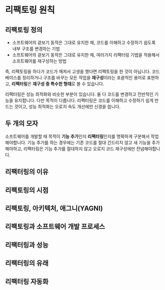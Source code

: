 # 리팩토링 원칙

## 리팩토링 정의

- 소프트웨어의 겉보기 동작은 그대로 유지한 채, 코드를 이해하고 수정하기 쉽도록 내부 구조를 변경하는 기법
- 소프트웨어의 겉보기 동작은 그대로 유지한 채, 여러가지 리팩터링 기법을 적용해서 소프트웨어를 재구성하는 방법

즉, 리팩토링을 하다가 코드가 깨져서 고생을 했다면 리팩토링을 한 것이 아닙니다. 코드 베이스를 정리하거나 구조를 바꾸는 모든 작업을 **재구성**이라는 포괄적인 용어로 표현하고, **리팩터링**은 **재구성 중 특수한 형태**로 볼 수 있습니다.

리팩터링은 성능 최적화와 비슷한 부분이 있습니다. 둘 다 코드를 변경하고 전반적인 기능을 유지합니다. 다만 목적이 다릅니다. 리팩터링은 코드를 이해하고 수정하기 쉽게 만드는 것이고, 성능 최적화는 오로지 속도 개선에만 신경을 씁니다.

## 두 개의 모자

소프트웨어를 개발할 때 목적이 **기능 추가**인지 **리팩터링**인지를 명확하게 구분해서 작업해야합니다. 기능 추가를 하는 경우에는 기존 코드를 절대 건드리지 않고 새 기능을 추가해야하고, 리팩터링은 기능 추가를 절대하지 않고 오로지 코드 재구성에만 전념해야합니다.

## 리팩터링의 이유

## 리팩토링의 시점

## 리팩토링, 아키텍처, 애그니(YAGNI)

## 리팩토링과 소프트웨어 개발 프로세스

## 리팩터링과 성능

## 리팩터링의 유래

## 리팩터링 자동화
